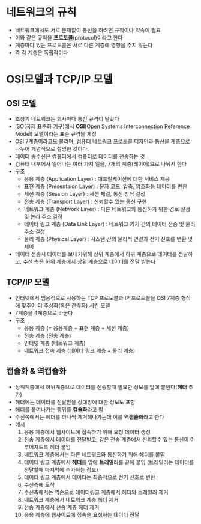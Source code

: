 # 네트워크의 규칙

- 네트워크에서도 서로 문제없이 통신을 하려면 규칙이나 약속이 필요
- 이와 같은 규칙을 **프로토콜**(protocol)이라고 한다
- 계층마다 있는 프로토콜은 서로 다른 계층에 영향을 주지 않는다
- 즉 각 계층은 독립적이다

# OSI모델과 TCP/IP 모델

## OSI 모델

- 초창기 네트워크는 회사마다 통신 규격이 달랐다
- ISO(국제 표준화 기구)에서 **OSI**(Open Systems Interconnection Reference Model) 모델이라는 표준 규격을 제정
- OSI 7계층이라고도 불리며, 컴퓨터 네트워크 프로토콜 디자인과 통신을 계층으로 나누어 개념적으로 설명한 것이다.
- 데이터 송수신은 컴퓨터에서 컴퓨터로 데이터를 전송하는 것
- 컴퓨터 내부에서 일어나는 여러 가지 일을, 7개의 계층(레이어)으로 나눠서 한다
- 구조
  - 응용 계층 (Application Layer) : 애프릴케이션에 대한 서비스 제공
  - 표현 계층 (Presentaion Layer) : 문자 코드, 압축, 암호화등 데이터를 변환
  - 세션 계층 (Session Layer) : 세션 체결, 통신 방식 결정
  - 전송 계층 (Transport Layer) : 신뢰할수 있는 통신 구현
  - 네트워크 계층 (Network Layer) : 다른 네트워크와 통신하기 위한 경로 설정 및 논리 주소 결정
  - 데이터 링크 계층 (Data Link Layer) : 네트워크 기기 간의 데이터 전송 및 물리 주소 결정
  - 물리 계층 (Physical Layer) : 시스템 간의 물리적 연결과 전기 신호를 변환 및 제어
- 데이터 전송시 데이터를 보내기위해 상위 계층에서 하위 계층으로 데이터를 전달하고, 수신 측은 하위 계층에서 상위 계층으로 데이터를 전달 받는다

## TCP/IP 모델

- 인터넷에서 범용적으로 사용하는 TCP 프로토콜과 IP 프로토콜을 OSI 7계층 형식에 맞추어 더 추상화(혹은 간략화) 시킨 모델
- 7계층을 4계층으로 바꾼다
- 구조
  - 응용 계층 (= 응용계층 + 표현 계층 + 세션 계층)
  - 전송 계층 (전송 계층)
  - 인터넷 계층 (네트워크 계층)
  - 네트워크 접속 계층 (데이터 링크 계층 + 물리 계층)

## 캡슐화 & 역캡슐화

- 상위계층에서 하위계층으로 데이터를 전송할때 필요한 정보를 앞에 붙인다(**헤더** 추가)
- 헤더에는 데이터를 전달받을 상대방에 대한 정보도 포함
- 헤더를 붙여나가는 행위를 **캡슐화**라고 함
- 수신쪽에서는 헤더를 하나씩 제거해나가는데 이를 **역캡슐화**라고 한다
- 예시
  1. 응용 계층에서 웹사이트에 접속하기 위해 요청 데이터 생성
  2. 전송 계층에서 데이터를 전달받고, 같은 전송 계층에서 신뢰할수 있는 통신이 이루어지도록 헤더 붙임
  3. 네트워크 계층에서는 다른 네트워크와 통신하기 위해 헤더를 붙임
  4. 데이터 링크 계층에서 **헤더**를 앞에 **트레일러**를 끝에 붙임 (트레일러는 데이터를 전달할때 마지막에 추가하는 정보)
  5. 데이터 링크 계층에서 데이터는 최종적으로 전기 신호로 변환
  6. 수신측에 도착
  7. 수신측에서는 역순으로 데이터링크 계층에서 헤더와 트레일러 제거
  8. 네트워크 계층에서 네트워크 계층 헤더 제거
  9. 전송 계층에서 전송 계층 헤더 제거
  10. 응용 계층에 웹사이트에 접속을 요청하는 데이터 전달
